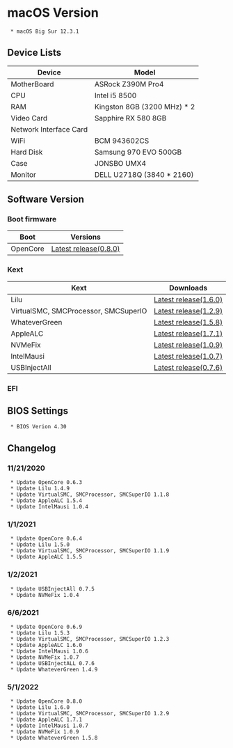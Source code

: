 
# macOS Version

     * macOS Big Sur 12.3.1

## Device Lists

| Device | Model |
|---|---|
| MotherBoard | ASRock Z390M Pro4 |
| CPU | Intel i5 8500 |
| RAM | Kingston 8GB (3200 MHz) * 2 |
| Video Card | Sapphire RX 580 8GB |
| Network Interface Card | |
| WiFi | BCM 943602CS |
| Hard Disk | Samsung 970 EVO 500GB |
| Case | JONSBO UMX4 |
| Monitor | DELL U2718Q (3840 * 2160) |

## Software Version

### Boot firmware

| Boot | Versions |
|---|---|
| OpenCore | [Latest release(0.8.0)](https://github.com/acidanthera/OpenCorePkg) |

### Kext

| Kext | Downloads |
|---|---|
| Lilu | [Latest release(1.6.0)](https://github.com/acidanthera/Lilu) |
| VirtualSMC, SMCProcessor, SMCSuperIO | [Latest release(1.2.9)](https://github.com/acidanthera/VirtualSMC) |
| WhateverGreen | [Latest release(1.5.8)](https://github.com/acidanthera/WhateverGreen) |
| AppleALC | [Latest release(1.7.1)](https://github.com/acidanthera/AppleALC/) |
| NVMeFix | [Latest release(1.0.9)](https://github.com/acidanthera/NVMeFix/) |
| IntelMausi | [Latest release(1.0.7)](https://github.com/acidanthera/IntelMausi) |
| USBInjectAll | [Latest release(0.7.6)](https://github.com/Sniki/OS-X-USB-Inject-All) |

### EFI

## BIOS Settings

     * BIOS Verion 4.30

## Changelog

### 11/21/2020

     * Update OpenCore 0.6.3
     * Update Lilu 1.4.9
     * Update VirtualSMC, SMCProcessor, SMCSuperIO 1.1.8
     * Update AppleALC 1.5.4
     * Update IntelMausi 1.0.4 

### 1/1/2021

     * Update OpenCore 0.6.4
     * Update Lilu 1.5.0
     * Update VirtualSMC, SMCProcessor, SMCSuperIO 1.1.9
     * Update AppleALC 1.5.5

### 1/2/2021

     * Update USBInjectAll 0.7.5
     * Update NVMeFix 1.0.4

### 6/6/2021

     * Update OpenCore 0.6.9
     * Update Lilu 1.5.3
     * Update VirtualSMC, SMCProcessor, SMCSuperIO 1.2.3
     * Update AppleALC 1.6.0
     * Update IntelMausi 1.0.6
     * Update NVMeFix 1.0.7
     * Update USBInjectALL 0.7.6
     * Update WhateverGreen 1.4.9

### 5/1/2022

     * Update OpenCore 0.8.0
     * Update Lilu 1.6.0
     * Update VirtualSMC, SMCProcessor, SMCSuperIO 1.2.9
     * Update AppleALC 1.7.1
     * Update IntelMausi 1.0.7
     * Update NVMeFix 1.0.9
     * Update WhateverGreen 1.5.8

